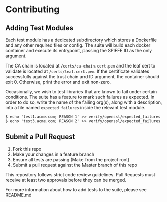 # Contributing

## Adding Test Modules
Each test module has a dedicated subdirectory which stores a Dockerfile and any other required files or config. The suite will build each docker container and execute its entrypoint, passing the SPIFFE ID as the only argument.

The CA chain is located at `/certs/ca-chain.cert.pem` and the leaf cert to validate is located at `/certs/leaf.cert.pem`. If the certificate validates successfully against the trust chain and ID argument, the container should exit 0. Otherwise, print the error and exit non-zero.

Occasionally, we wish to test libraries that are known to fail under certain conditions. The suite has a feature to mark such failures as expected. In order to do so, write the name of the failing org(s), along with a description, into a file named `expected_failures` inside the relevant test module.

```
$ echo 'test1.acme.com; REASON 1' >> verify/openssl/expected_failures
$ echo 'test3.acme.com; REASON 2' >> verify/openssl/expected_failures
```

## Submit a Pull Request
1. Fork this repo
1. Make your changes in a feature branch
1. Ensure all tests are passing (Make from the project root)
1. Submit a pull request against the Master branch of this repo

This repository follows strict code review guidelines. Pull Requests must receive at least two approvals before they can be merged.

For more information about how to add tests to the suite, please see README.md
